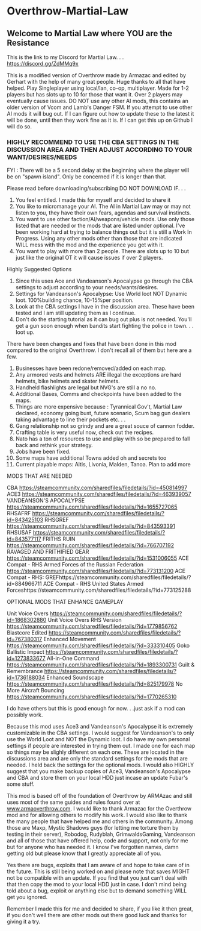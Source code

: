 # Overthrow-Martial-Law

## Welcome to Martial Law where YOU are the Resistance
This is the link to my Discord for Martial Law. . . https://discord.gg/ZdMMq9x

This is a modified version of Overthrow made by Armazac and edited by Gerhart with the help of many great people. Huge thanks to all that have helped.
Play Singleplayer using local/lan, co-op, multiplayer. Made for 1-2 players but has slots up to 10 for those that want it. Over 2 players may eventually cause issues.
DO NOT use any other AI mods, this contains an older version of Vcom and Lamb's Danger FSM. If you attempt to use other AI mods it will bug out. If I can figure out how to update these to the latest it will be done, until then they work fine as it is. If I can get this up on Github I will do so.

### HIGHLY RECOMMEND TO USE THE CBA SETTINGS IN THE DISCUSSION AREA AND THEN ADJUST ACCORDING TO YOUR WANT/DESIRES/NEEDS

FYI : There will be a 5 second delay at the beginning where the player will be on "spawn island". Only be concerned if it is longer than that.

Please read before downloading/subscribing
DO NOT DOWNLOAD IF. . .
1. You feel entitled. I made this for myself and decided to share it
2. You like to micromanage your AI. The AI in Martial Law may or may not listen to you, they have their own fears, agendas and survival instincts.
3. You want to use other faction/AI/weapons/vehicle mods. Use only those listed that are needed or the mods that are listed under optional. I've been working hard at trying to balance things out but it is still a Work In Progress. Using any other mods other than those that are indicated WILL mess with the mod and the experience you get with it.
4. You want to play with more than 2 people. There are slots up to 10 but just like the original OT it will cause issues if over 2 players.

Highly Suggested Options
1. Since this uses Ace and Vandeanson's Apocalypse go through the CBA settings to adjust according to your needs/wants/desires.
2. Settings for Vandeanson's Apocalypse: Use World loot NOT Dynamic loot. 100%building chance, 10-15%per position.
3. Look at the CBA settings I have in the discussion area. These have been tested and I am still updating them as I continue.
4. Don't do the starting tutorial as it can bug out plus is not needed. You'll get a gun soon enough when bandits start fighting the police in town. . . loot up.

There have been changes and fixes that have been done in this mod compared to the original Overthrow. I don't recall all of them but here are a few.
1. Businesses have been redone/removed/added on each map.
2. Any armored vests and helmets ARE illegal the exceptions are hard helmets, bike helmets and skater helmets.
3. Handheld flashlights are legal but NVG's are still a no no.
4. Additional Bases, Comms and checkpoints have been added to the maps.
5. Things are more expensive because : Tyrannical Gov't, Martial Law declared, economy going bust, future scenario, Scum bag gun dealers taking advantage to line their pockets etc. . .
6. Gang relationship not so grindy and are a great souce of cannon fodder.
7. Crafting table is very useful now, check out the recipes.
8. Nato has a ton of resources to use and play with so be prepared to fall back and rethink your strategy.
9. Jobs have been fixed.
10. Some maps have additional Towns added oh and secrets too
11. Current playable maps: Altis, Livonia, Malden, Tanoa. Plan to add more

MODS THAT ARE NEEDED

CBA https://steamcommunity.com/sharedfiles/filedetails/?id=450814997
ACE3 https://steamcommunity.com/sharedfiles/filedetails/?id=463939057
VANDEANSON'S APOCALYPSE https://steamcommunity.com/sharedfiles/filedetails/?id=1655727065
RHSAFRF https://steamcommunity.com/sharedfiles/filedetails/?id=843425103
RHSGREF https://steamcommunity.com/sharedfiles/filedetails/?id=843593391
RHSUSAF https://steamcommunity.com/sharedfiles/filedetails/?id=843577117
FRITHS RUIN https://steamcommunity.com/sharedfiles/filedetails/?id=766707192
RAVAGED AND FRITHIFIED GEAR https://steamcommunity.com/sharedfiles/filedetails/?id=1531006055
ACE Compat - RHS Armed Forces of the Russian Federation https://steamcommunity.com/sharedfiles/filedetails/?id=773131200
ACE Compat - RHS: GREFhttps://steamcommunity.com/sharedfiles/filedetails/?id=884966711
ACE Compat - RHS United States Armed Forceshttps://steamcommunity.com/sharedfiles/filedetails/?id=773125288

OPTIONAL MODS THAT ENHANCE GAMEPLAY

Unit Voice Overs https://steamcommunity.com/sharedfiles/filedetails/?id=1868302880
Unit Voice Overs RHS Version https://steamcommunity.com/sharedfiles/filedetails/?id=1779856762
Blastcore Edited https://steamcommunity.com/sharedfiles/filedetails/?id=767380317
Enhanced Movement https://steamcommunity.com/sharedfiles/filedetails/?id=333310405
Goko Ballistic Impact https://steamcommunity.com/sharedfiles/filedetails/?id=1273833677
All-in-One Command https://steamcommunity.com/sharedfiles/filedetails/?id=1893300731
Guilt & Remembrance https://steamcommunity.com/sharedfiles/filedetails/?id=1736188034
Enhanced Soundscape https://steamcommunity.com/sharedfiles/filedetails/?id=825179978
No More Aircraft Bouncing https://steamcommunity.com/sharedfiles/filedetails/?id=1770265310

I do have others but this is good enough for now. . .just ask if a mod can possibly work.


Because this mod uses Ace3 and Vandeanson's Apocalypse it is extremely customizable in the CBA settings.
I would suggest for Vandeanson's to only use the World Loot and NOT the Dynamic loot. I do have my own personal settings if people are interested in trying them out. I made one for each map so things may be slighly different on each one. These are located in the discussions area and are only the standard settings for the mods that are needed. I held back the settings for the optional mods. I would also HIGHLY suggest that you make backup copies of Ace3, Vandeanson's Apocalypse and CBA and store them on your local HDD just incase an update Fubar's some stuff.

This mod is based off of the foundation of Overthrow by ARMAzac and still uses most of the same guides and rules found over at www.armaoverthrow.com.
I would like to thank Armazac for the Overthrow mod and for allowing others to modify his work.
I would also like to thank the many people that have helped me and others in the community. Among those are Maxp, Mystic Shadows guys (for letting me torture them by testing in their server), Robodog, Rudyblah, GrimwaldsGaming, Vandeanson and all of those that have offered help, code and support, not only for me but for anyone who has needed it. I know I've forgotten names, damn getting old but please know that I greatly appreciate all of you.

Yes there are bugs, exploits that I am aware of and hope to take care of in the future. This is still being worked on and please note that saves MIGHT not be compatible with an update. If you find that you just can't deal with that then copy the mod to your local HDD just in case. I don't mind being told about a bug, exploit or anything else but to demand something WILL get you ignored.

Remember I made this for me and decided to share, if you like it then great, if you don't well there are other mods out there good luck and thanks for giving it a try.
